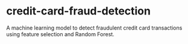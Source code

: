 # credit-card-fraud-detection
A  machine learning model to detect fraudulent credit card transactions using feature selection and Random Forest.

